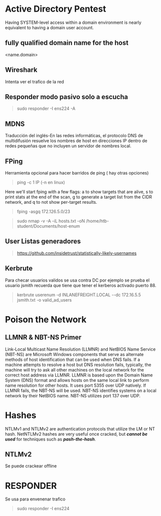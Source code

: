 # Active Directory Pentest

Having SYSTEM-level access within a domain environment is nearly equivalent to having a domain user account.

## fully qualified domain name for the host

<name.domain>


## Wireshark 

Intenta ver el trafico de la red


## Responder modo pasivo solo a escucha

>sudo responder -I ens224 -A 

## MDNS

Traducción del inglés-En las redes informáticas, el protocolo DNS de multidifusión resuelve los nombres de host en direcciones IP dentro de redes pequeñas que no incluyen un servidor de nombres local.

## FPing

Herramienta opcional para hacer barridos de ping ( hay otras opciones)

>ping -c 1 IP (-n en linux)

Here we'll start fping with a few flags: a to show targets that are alive, s to print stats at the end of the scan, g to generate a target list from the CIDR network, and q to not show per-target results.

>fping -asgq 172.126.5.0/23

>sudo nmap -v -A -iL hosts.txt -oN /home/htb-student/Documents/host-enum

## User Listas generadores 

>https://github.com/insidetrust/statistically-likely-usernames


## Kerbrute 

Para checar usuarios validos se usa contra DC por ejemplo se prueba el usuario jsmith recuerda que tiene que tener el kerberos activado puerto 88.

>kerbrute userenum -d INLANEFREIGHT.LOCAL --dc 172.16.5.5 jsmith.txt -o valid_ad_users

# Poison the Network

## LLMNR & NBT-NS Primer

Link-Local Multicast Name Resolution (LLMNR) and NetBIOS Name Service (NBT-NS) are Microsoft Windows components that serve as alternate methods of host identification that can be used when DNS fails. If a machine attempts to resolve a host but DNS resolution fails, typically, the machine will try to ask all other machines on the local network for the correct host address via LLMNR. LLMNR is based upon the Domain Name System (DNS) format and allows hosts on the same local link to perform name resolution for other hosts. It uses port 5355 over UDP natively. If LLMNR fails, the NBT-NS will be used. NBT-NS identifies systems on a local network by their NetBIOS name. NBT-NS utilizes port 137 over UDP.




# Hashes 

NTLMv1 and NTLMv2 are authentication protocols that utilize the LM or NT hash.  NetNTLMv2 hashes are very useful once cracked, but ***cannot be used*** for techniques such as ***pash-the-hash***.

## NTLMv2

Se puede crackear offline

# RESPONDER

Se usa para envenenar trafico

> sudo responder -I ens224 




